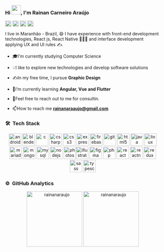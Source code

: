 <h3>Hi  <img src="https://raw.githubusercontent.com/verma-anushka/verma-anushka/master/gifs/wave.gif" width="30px">, I'm Rainan Carneiro Araújo</h3>
<p align="left">
<a href="https://twitter.com/@rainan_araaujo" target="blank"><img align="center" src="https://cdn.jsdelivr.net/npm/simple-icons@3.0.1/icons/twitter.svg" alt="@rainan_araaujo" height="20" width="20" /></a>
<a href="https://instagram.com/rainanaraujo" target="blank"><img align="center" src="https://cdn.jsdelivr.net/npm/simple-icons@3.0.1/icons/instagram.svg" alt="rainanaraujo" height="20" width="20" /></a>
<a href="https://linkedin.com/in/rainan-carneiro-araújo-8492061aa" target="blank"><img align="center" src="https://cdn.jsdelivr.net/npm/simple-icons@3.0.1/icons/linkedin.svg" alt="rainan-carneiro-araújo-8492061aa" height="20" width="20" /></a>
<a href="https://fb.com/rainancarneiro" target="blank"><img align="center" src="https://cdn.jsdelivr.net/npm/simple-icons@3.0.1/icons/facebook.svg" alt="rainancarneiro" height="20" width="20" /></a>
</p>
<p>I live in Maranhão - Brazil, 😄 I have experience with front-end development technologies, React js, React Native 🧑🏼‍💻 and interface development applying UX and UI rules ✍️.</p>

- 🎓I'm currently studying Computer Science

- 💡I like to explore new technologies and develop software solutions

- ✍️In my free time, I pursue **Graphic Design**

- 🌱I’m currently learning **Angular, Vue and Flutter**

- 💬Feel free to reach out to me for consultin.

- 📫How to reach me **rainanaraaujo@gmail.com**


### 🛠 &nbsp;Tech Stack
<p align="center"><img src="https://devicons.github.io/devicon/devicon.git/icons/android/android-original-wordmark.svg" alt="android" width="40" height="40"/> <img src="https://download.blender.org/branding/community/blender_community_badge_white.svg" alt="blender" width="40" height="40"/> <img src="https://devicons.github.io/devicon/devicon.git/icons/c/c-original.svg" alt="c" width="40" height="40"/> <img src="https://devicons.github.io/devicon/devicon.git/icons/csharp/csharp-original.svg" alt="csharp" width="40" height="40"/> <img src="https://devicons.github.io/devicon/devicon.git/icons/css3/css3-original-wordmark.svg" alt="css3" width="40" height="40"/> <img src="https://devicons.github.io/devicon/devicon.git/icons/express/express-original-wordmark.svg" alt="express" width="40" height="40"/> <img src="https://www.vectorlogo.zone/logos/firebase/firebase-icon.svg" alt="firebase" width="40" height="40"/> <img src="https://www.vectorlogo.zone/logos/git-scm/git-scm-icon.svg" alt="git" width="40" height="40"/> <img src="https://devicons.github.io/devicon/devicon.git/icons/html5/html5-original-wordmark.svg" alt="html5" width="40" height="40"/> 
 <img src="https://devicons.github.io/devicon/devicon.git/icons/java/java-original-wordmark.svg" alt="java" width="40" height="40"/> <img src="https://devicons.github.io/devicon/devicon.git/icons/linux/linux-original.svg" alt="linux" width="40" height="40"/> <img src="https://www.vectorlogo.zone/logos/mariadb/mariadb-icon.svg" alt="mariadb" width="40" height="40"/> <img src="https://devicons.github.io/devicon/devicon.git/icons/mongodb/mongodb-original-wordmark.svg" alt="mongodb" width="40" height="40"/> <img src="https://devicons.github.io/devicon/devicon.git/icons/mysql/mysql-original-wordmark.svg" alt="mysql" width="40" height="40"/> <img src="https://devicons.github.io/devicon/devicon.git/icons/nodejs/nodejs-original-wordmark.svg" alt="nodejs" width="40" height="40"/> <img src="https://devicons.github.io/devicon/devicon.git/icons/photoshop/photoshop-plain.svg" alt="photoshop" width="40" height="40"/><img src="https://www.vectorlogo.zone/logos/adobe_illustrator/adobe_illustrator-icon.svg" alt="illustrator" width="40" height="40"/>  <img src="https://www.vectorlogo.zone/logos/figma/figma-icon.svg" alt="figma" width="40" height="40"/>
 <img src="https://devicons.github.io/devicon/devicon.git/icons/php/php-original.svg" alt="php" width="40" height="40"/> <img src="https://devicons.github.io/devicon/devicon.git/icons/react/react-original-wordmark.svg" alt="react" width="40" height="40"/> <img src="https://reactnative.dev/img/header_logo.svg" alt="reactnative" width="40" height="40"/> <img src="https://devicons.github.io/devicon/devicon.git/icons/redux/redux-original.svg" alt="redux" width="40" height="40"/> <img src="https://devicons.github.io/devicon/devicon.git/icons/sass/sass-original.svg" alt="sass" width="40" height="40"/> <img src="https://devicons.github.io/devicon/devicon.git/icons/typescript/typescript-original.svg" alt="typescript" width="40" height="40"/></p>

### ⚙️ &nbsp;GitHub Analytics
<p align="center">
  <img height="180em" src="https://github-readme-stats.vercel.app/api?username=rainanaraujo&show_icons=true&hide=stars" alt="rainanaraujo" />
  <img height="180em" src="https://github-readme-stats-eight-theta.vercel.app/api/top-langs/?username=rainanaraujo" alt="rainanaraujo" />
</p>


